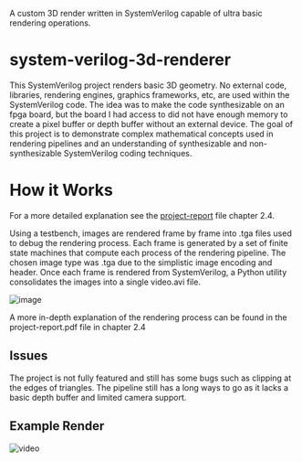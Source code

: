 A custom 3D render written in SystemVerilog capable of ultra basic rendering operations.

# system-verilog-3d-renderer

This SystemVerilog project renders basic 3D geometry. No external code, libraries, rendering engines, graphics frameworks, etc, are used within the SystemVerilog code. The idea was to make the code synthesizable on an fpga board, but the board I had access to did not have enough memory to create a pixel buffer or depth buffer without an external device. The goal of this project is to demonstrate complex mathematical concepts used in rendering pipelines and an understanding of synthesizable and non-synthesizable SystemVerilog coding techniques.

# How it Works
For a more detailed explanation see the [project-report](project-report.pdf) file chapter 2.4.

Using a testbench, images are rendered frame by frame into .tga files used to debug the rendering process. Each frame is generated by a set of finite state machines that compute each process of the rendering pipeline. The chosen image type was .tga due to the simplistic image encoding and header. Once each frame is rendered from SystemVerilog, a Python utility consolidates the images into a single video.avi file.

![image](https://user-images.githubusercontent.com/59297404/226773602-7a23fbc9-059b-4be8-aaf5-cd8b74fbf43e.png)

A more in-depth explanation of the rendering process can be found in the project-report.pdf file in chapter 2.4

## Issues
The project is not fully featured and still has some bugs such as clipping at the edges of triangles. The pipeline still has a long ways to go as it lacks a basic depth buffer and limited camera support.

## Example Render

![video](https://user-images.githubusercontent.com/59297404/206822728-d5aeb21d-1354-4bda-b929-9f358c94aa48.gif)
